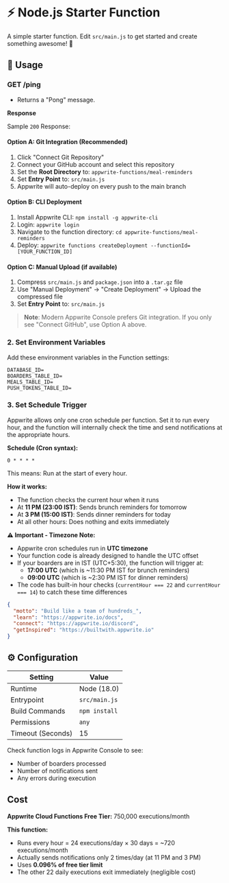 # ⚡ Node.js Starter Function

A simple starter function. Edit `src/main.js` to get started and create something awesome! 🚀

## 🧰 Usage

### GET /ping

- Returns a "Pong" message.

**Response**

Sample `200` Response:

#### Option A: Git Integration (Recommended)
1. Click "Connect Git Repository"
2. Connect your GitHub account and select this repository
3. Set the **Root Directory** to: `appwrite-functions/meal-reminders`
4. Set **Entry Point** to: `src/main.js`
5. Appwrite will auto-deploy on every push to the main branch

#### Option B: CLI Deployment
1. Install Appwrite CLI: `npm install -g appwrite-cli`
2. Login: `appwrite login`
3. Navigate to the function directory: `cd appwrite-functions/meal-reminders`
4. Deploy: `appwrite functions createDeployment --functionId=[YOUR_FUNCTION_ID]`

#### Option C: Manual Upload (if available)
1. Compress `src/main.js` and `package.json` into a `.tar.gz` file
2. Use "Manual Deployment" → "Create Deployment" → Upload the compressed file
3. Set **Entry Point** to: `src/main.js`

> **Note**: Modern Appwrite Console prefers Git integration. If you only see "Connect GitHub", use Option A above.

### 2. Set Environment Variables

Add these environment variables in the Function settings:

```
DATABASE_ID=
BOARDERS_TABLE_ID=
MEALS_TABLE_ID=
PUSH_TOKENS_TABLE_ID=
```

### 3. Set Schedule Trigger

Appwrite allows only one cron schedule per function. Set it to run every hour, and the function will internally check the time and send notifications at the appropriate hours.

**Schedule (Cron syntax):**
```
0 * * * *
```

This means: Run at the start of every hour.

**How it works:**
- The function checks the current hour when it runs
- At **11 PM (23:00 IST)**: Sends brunch reminders for tomorrow
- At **3 PM (15:00 IST)**: Sends dinner reminders for today
- At all other hours: Does nothing and exits immediately

**⚠️ Important - Timezone Note:**
- Appwrite cron schedules run in **UTC timezone**
- Your function code is already designed to handle the UTC offset
- If your boarders are in IST (UTC+5:30), the function will trigger at:
  - **17:00 UTC** (which is ~11:30 PM IST for brunch reminders)
  - **09:00 UTC** (which is ~2:30 PM IST for dinner reminders)
- The code has built-in hour checks (`currentHour === 22` and `currentHour === 14`) to catch these time differences

```json
{
  "motto": "Build like a team of hundreds_",
  "learn": "https://appwrite.io/docs",
  "connect": "https://appwrite.io/discord",
  "getInspired": "https://builtwith.appwrite.io"
}
```

## ⚙️ Configuration

| Setting           | Value         |
| ----------------- | ------------- |
| Runtime           | Node (18.0)   |
| Entrypoint        | `src/main.js` |
| Build Commands    | `npm install` |
| Permissions       | `any`         |
| Timeout (Seconds) | 15            |

Check function logs in Appwrite Console to see:
- Number of boarders processed
- Number of notifications sent
- Any errors during execution

## Cost

**Appwrite Cloud Functions Free Tier:** 750,000 executions/month

**This function:**
- Runs every hour = 24 executions/day × 30 days = ~720 executions/month
- Actually sends notifications only 2 times/day (at 11 PM and 3 PM)
- Uses **0.096% of free tier limit**
- The other 22 daily executions exit immediately (negligible cost)
